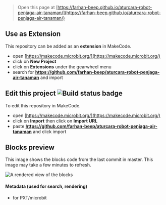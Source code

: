 
> Open this page at [https://farhan-beep.github.io/aturcara-robot-penjaga-air-tanaman/](https://farhan-beep.github.io/aturcara-robot-penjaga-air-tanaman/)

## Use as Extension

This repository can be added as an **extension** in MakeCode.

* open [https://makecode.microbit.org/](https://makecode.microbit.org/)
* click on **New Project**
* click on **Extensions** under the gearwheel menu
* search for **https://github.com/farhan-beep/aturcara-robot-penjaga-air-tanaman** and import

## Edit this project ![Build status badge](https://github.com/farhan-beep/aturcara-robot-penjaga-air-tanaman/workflows/MakeCode/badge.svg)

To edit this repository in MakeCode.

* open [https://makecode.microbit.org/](https://makecode.microbit.org/)
* click on **Import** then click on **Import URL**
* paste **https://github.com/farhan-beep/aturcara-robot-penjaga-air-tanaman** and click import

## Blocks preview

This image shows the blocks code from the last commit in master.
This image may take a few minutes to refresh.

![A rendered view of the blocks](https://github.com/farhan-beep/aturcara-robot-penjaga-air-tanaman/raw/master/.github/makecode/blocks.png)

#### Metadata (used for search, rendering)

* for PXT/microbit
<script src="https://makecode.com/gh-pages-embed.js"></script><script>makeCodeRender("{{ site.makecode.home_url }}", "{{ site.github.owner_name }}/{{ site.github.repository_name }}");</script>
